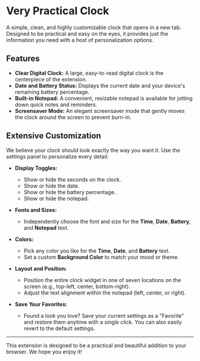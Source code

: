 # Very Practical Clock

A simple, clean, and highly customizable clock that opens in a new tab. Designed to be practical and easy on the eyes, it provides just the information you need with a host of personalization options.

## Features

- **Clear Digital Clock:** A large, easy-to-read digital clock is the centerpiece of the extension.
- **Date and Battery Status:** Displays the current date and your device's remaining battery percentage.
- **Built-in Notepad:** A convenient, resizable notepad is available for jotting down quick notes and reminders.
- **Screensaver Mode:** An elegant screensaver mode that gently moves the clock around the screen to prevent burn-in.

## Extensive Customization

We believe your clock should look exactly the way you want it. Use the settings panel to personalize every detail:

- **Display Toggles:**
    - Show or hide the seconds on the clock.
    - Show or hide the date.
    - Show or hide the battery percentage.
    - Show or hide the notepad.

- **Fonts and Sizes:**
    - Independently choose the font and size for the **Time**, **Date**, **Battery**, and **Notepad** text.

- **Colors:**
    - Pick any color you like for the **Time**, **Date**, and **Battery** text.
    - Set a custom **Background Color** to match your mood or theme.

- **Layout and Position:**
    - Position the entire clock widget in one of seven locations on the screen (e.g., top-left, center, bottom-right).
    - Adjust the text alignment within the notepad (left, center, or right).

- **Save Your Favorites:**
    - Found a look you love? Save your current settings as a "Favorite" and restore them anytime with a single click. You can also easily revert to the default settings.

---
This extension is designed to be a practical and beautiful addition to your browser. We hope you enjoy it!
